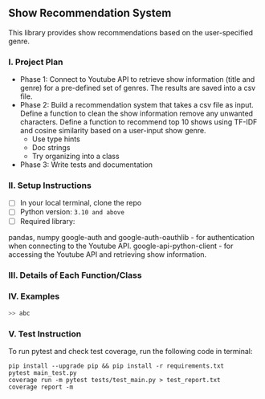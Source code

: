 ## Show Recommendation System
This library provides show recommendations based on the user-specified genre. 

### I. Project Plan
* Phase 1: Connect to Youtube API to retrieve show information (title and genre) for a pre-defined set of genres. The results are saved into a csv file. 
* Phase 2: Build a recommendation system that takes a csv file as input. Define a function to clean the show information remove any unwanted characters. Define a function to recommend top 10 shows using TF-IDF and cosine similarity based on a user-input show genre.
    * Use type hints
    * Doc strings
    * Try organizing into a class
* Phase 3: Write tests and documentation


### II. Setup Instructions
- [ ] In your local terminal, clone the repo
- [ ] Python version: `3.10 and above`
- [ ] Required library: 

pandas, numpy
google-auth and google-auth-oauthlib - for authentication when connecting to the Youtube API.
google-api-python-client - for accessing the Youtube API and retrieving show information.


### III. Details of Each Function/Class

### IV. Examples
```python
>> abc
```

### V. Test Instruction

To run pytest and check test coverage, run the following code in terminal: 
```
pip install --upgrade pip && pip install -r requirements.txt
pytest main_test.py
coverage run -m pytest tests/test_main.py > test_report.txt
coverage report -m
```
